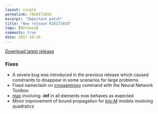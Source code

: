 ```yaml
---
layout: single
permalink: /R20171018
excerpt: "Important patch"
title: "New release R20171018"
tags: [Release]
comments: true
date: 2017-10-18
---
```



[Download latest release](/download)

### Fixes

* A severe bug was introduced in the previous release which caused constraints to disappear in some scenarios for large problems
* Fixed nameclash on [crossentropy](/command/crossentropy) command with the Neural Network Toolbox
* [max](/command/max) involving **-inf** in all elements now behaves as expected
* Minor improvement of bound propagation for [big-M](/tutorial/bigmandconvexhulls) models involving quadratics






